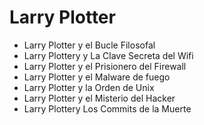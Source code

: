 # Larry Plotter
* Larry Plotter y el Bucle Filosofal
* Larry Plottery y La Clave Secreta del Wifi
* Larry Plotter y el Prisionero del Firewall
* Larry Plotter y el Malware de fuego
* Larry Plotter y la Orden de Unix
* Larry Plotter y el Misterio del Hacker
* Larry Plottery Los Commits de la Muerte